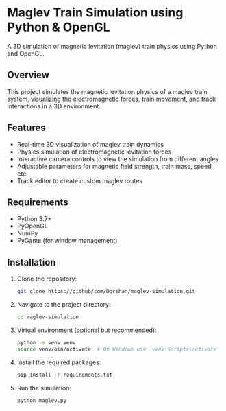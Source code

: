 # Maglev Train Simulation using Python & OpenGL

A 3D simulation of magnetic levitation (maglev) train physics using Python and OpenGL.

## Overview

This project simulates the magnetic levitation physics of a maglev train system, visualizing the electromagnetic forces, train movement, and track interactions in a 3D environment.

## Features

-   Real-time 3D visualization of maglev train dynamics
-   Physics simulation of electromagnetic levitation forces
-   Interactive camera controls to view the simulation from different angles
-   Adjustable parameters for magnetic field strength, train mass, speed etc.
-   Track editor to create custom maglev routes

## Requirements

-   Python 3.7+
-   PyOpenGL
-   NumPy
-   PyGame (for window management)

## Installation

1.  Clone the repository:

    ```bash
    git clone https://github/com/Dqrshan/maglev-simulation.git
    ```

2.  Navigate to the project directory:

    ```bash
    cd maglev-simulation
    ```

3.  Virtual environment (optional but recommended):

    ```bash
    python -m venv venv
    source venv/bin/activate  # On Windows use `venv\Scripts\activate`
    ```

4.  Install the required packages:

    ```bash
    pip install -r requirements.txt
    ```

5.  Run the simulation:
    ```bash
    python maglev.py
    ```
